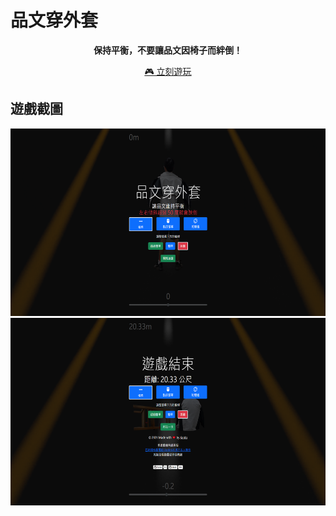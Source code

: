 # 品文穿外套
<p align="center"><b>保持平衡，不要讓品文因椅子而絆倒！</b></p>
<p align="center"><a href="https://axialflow.github.io/PinWunWearCoat/">🎮 立刻遊玩</a></p>

## 遊戲截圖
<img src="start.png" height="300">
<img src="fail.png" height="300">
